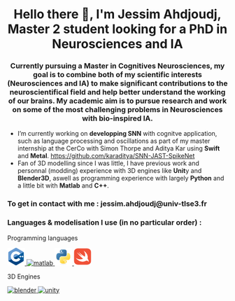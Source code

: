 <h1 align="center">Hello there 👋, I'm Jessim Ahdjoudj, Master 2 student looking for a PhD in Neurosciences and IA</h1>
<h3 align="center">Currently pursuing a Master in Cognitives Neurosciences, my goal is to combine both of my scientific interests (Neurosciences and IA) to make significant contributions to the neuroscientifical field and help better understand the working of our brains. My academic aim is to pursue research and work on some of the most challenging problems in Neurosciences with bio-inspired IA.</h3>

- I’m currently working on **developping SNN** with cognitve application, such as language processing and oscillations as part of my master internship at the CerCo with Simon Thorpe and Aditya Kar using **Swift** and **Metal**.
https://github.com/karaditya/SNN-JAST-SpikeNet
- Fan of 3D modelling since I was little, I have previous work and personnal (modding) experience with 3D engines like **Unit**y and **Blender3D**, aswell as programming experience with largely **Python** and a little bit with **Matlab** and **C++**.

<h3 align="left">To get in contact with me : jessim.ahdjoudj@univ-tlse3.fr</h3>
<p align="left">
</p>

<h3 align="left">Languages & modelisation I use (in no particular order) :</h3>
Programming languages
<p align="left"> <a href="https://www.w3schools.com/cpp/" target="_blank" rel="noreferrer"> <img src="https://raw.githubusercontent.com/devicons/devicon/master/icons/cplusplus/cplusplus-original.svg" alt="cplusplus" width="40" height="40"/> </a> <a href="https://www.mathworks.com/" target="_blank" rel="noreferrer"> <img src="https://upload.wikimedia.org/wikipedia/commons/2/21/Matlab_Logo.png" alt="matlab" width="40" height="40"/> </a> <a href="https://www.python.org" target="_blank" rel="noreferrer"> <img src="https://raw.githubusercontent.com/devicons/devicon/master/icons/python/python-original.svg" alt="python" width="40" height="40"/> </a> <a href="https://developer.apple.com/swift/" target="_blank" rel="noreferrer"> <img src="https://raw.githubusercontent.com/devicons/devicon/master/icons/swift/swift-original.svg" alt="swift" width="40" height="40"/> </a> </p>

3D Engines
<p align="left"> <a href="https://www.blender.org/" target="_blank" rel="noreferrer"> <img src="https://download.blender.org/branding/community/blender_community_badge_white.svg" alt="blender" width="40" height="40"/> </a> <a href="https://unity.com/" target="_blank" rel="noreferrer"> <img src="https://www.vectorlogo.zone/logos/unity3d/unity3d-icon.svg" alt="unity" width="40" height="40"/> </a> </p>

